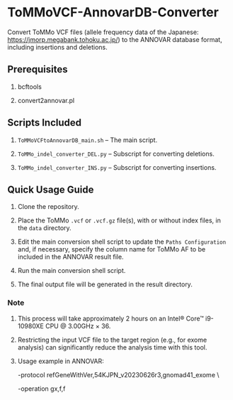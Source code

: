 # ToMMoVCF-AnnovarDB-Converter
Convert ToMMo VCF files (allele frequency data of the Japanese: https://jmorp.megabank.tohoku.ac.jp/) to the ANNOVAR database format, including insertions and deletions.


## Prerequisites
1. bcftools

2. convert2annovar.pl

## Scripts Included
1. `ToMMoVCFtoAnnovarDB_main.sh` – The main script.

2. `ToMMo_indel_converter_DEL.py` – Subscript for converting deletions.

3. `ToMMo_indel_converter_INS.py` – Subscript for converting insertions.


## Quick Usage Guide
1. Clone the repository.

2. Place the ToMMo `.vcf` or `.vcf.gz` file(s), with or without index files, in the `data` directory.
 
3. Edit the main conversion shell script to update the `Paths Configuration` and, if necessary, specify the column name for ToMMo AF to be included in the ANNOVAR result file.

4. Run the main conversion shell script.

5. The final output file will be generated in the result directory.


### Note
1. This process will take approximately 2 hours on an Intel® Core™ i9-10980XE CPU @ 3.00GHz × 36.

2. Restricting the input VCF file to the target region (e.g., for exome analysis) can significantly reduce the analysis time with this tool.

3. Usage example in ANNOVAR:

   -protocol refGeneWithVer,54KJPN_v20230626r3,gnomad41_exome \

   -operation gx,f,f

